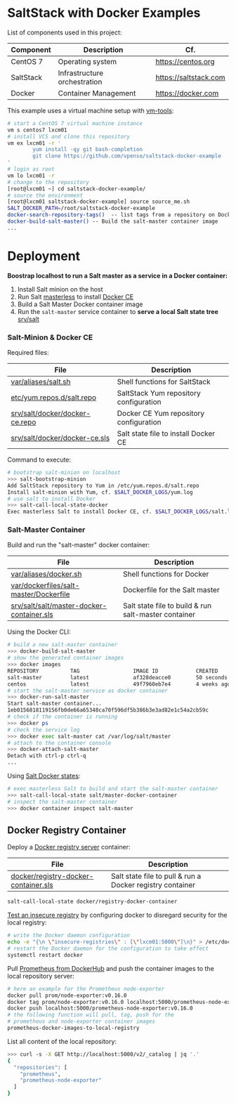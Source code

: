 # SaltStack with Docker Examples

List of components used in this project:

Component  | Description                   | Cf.
-----------|-------------------------------|-----------------------
CentOS 7   | Operating system              | <https://centos.org>
SaltStack  | Infrastructure orchestration  | <https://saltstack.com>
Docker     | Container Management          | <https://docker.com>

This example uses a virtual machine setup with [vm-tools][16]:

```bash
# start a CentOS 7 virtual machine instance
vm s centos7 lxcm01
# install VCS and clone this repository
vm ex lxcm01 -r '
        yum install -qy git bash-completion
        git clone https://github.com/vpenso/saltstack-docker-example
'
# login as root
vm lo lxcm01 -r
# change to the repository
[root@lxcm01 ~] cd saltstack-docker-example/
# source the environment
[root@lxcm01 saltstack-docker-example] source source_me.sh 
SALT_DOCKER_PATH=/root/saltstack-docker-example
docker-search-repository-tags()  -- list tags from a repository on DockerHub
docker-build-salt-master() -- Build the salt-master container image
...
```

# Deployment

**Boostrap localhost to run a Salt master as a service in a Docker container:**

1. Install Salt minion on the host
2. Run Salt [masterless][04] to install [Docker CE][05]
3. Build a Salt Master Docker container image
4. Run the `salt-master` service container to **serve a local Salt state tree** [srv/salt](srv/salt)

### Salt-Minion & Docker CE

Required files:

File                                    | Description
----------------------------------------|-----------------------------------------
[var/aliases/salt.sh][09]               | Shell functions for SaltStack
[etc/yum.repos.d/salt.repo][08]         | SaltStack Yum repository configuration
[srv/salt/docker/docker-ce.repo][07]    | Docker CE Yum repository configuration
[srv/salt/docker/docker-ce.sls][06]     | Salt state file to install Docker CE

Command to execute:

```bash
# bootstrap salt-minion on localhost
>>> salt-bootstrap-minion
Add SaltStack repository to Yum in /etc/yum.repos.d/salt.repo
Install salt-minion with Yum, cf. $SALT_DOCKER_LOGS/yum.log
# use salt to install Docker
>>> salt-call-local-state-docker 
Exec masterless Salt to install Docker CE, cf. $SALT_DOCKER_LOGS/salt.log
```

### Salt-Master Container 

Build and run the "salt-master" docker container:

File                                             | Description
-------------------------------------------------|-----------------------------------------
[var/aliases/docker.sh][11]                      | Shell functions for Docker
[var/dockerfiles/salt-master/Dockerfile][10]     | Dockerfile for the Salt master
[srv/salt/salt/master-docker-container.sls][12]  | Salt state file to build & run salt-master container

Using the Docker CLI:

```bash
# build a new salt-master container
>>> docker-build-salt-master
# show the generated container images
>>> docker images
REPOSITORY          TAG                 IMAGE ID            CREATED             SIZE
salt-master         latest              af328deacce0        50 seconds ago      482MB
centos              latest              49f7960eb7e4        4 weeks ago         200MB
# start the salt-master service as docker container
>>> docker-run-salt-master
Start salt-master container...
1eb0156818119156fb0de66a65348ca70f596df5b386b3e3ad82e1c54a2cb59c
# check if the container is running
>>> docker ps
# check the service log
>>> docker exec salt-master cat /var/log/salt/master
# attach to the container console
>>> docker-attach-salt-master
Detach with ctrl-p ctrl-q
...
```

Using [Salt Docker states][13]:

```bash
# exec masterless Salt to build and start the salt-master container
>>> salt-call-local-state salt/master-docker-container
# inspect the salt-master container
>>> docker container inspect salt-master
```

## Docker Registry Container


Deploy a [Docker registry server][14] container:

File                                       | Description
-------------------------------------------|-----------------------------------------
[docker/registry-docker-container.sls][15] | Salt state file to pull & run a Docker registry container

```bash
salt-call-local-state docker/registry-docker-container
```

[Test an insecure registry][17] by configuring docker to disregard security for the local registry:

```bash
# write the Docker daemon configuration
echo -e "{\n \"insecure-registries\" : [\"lxcm01:5000\"]\n}" > /etc/docker/daemon.json
# restart the Docker daemon for the configuration to take effect
systemctl restart docker
```

Pull [Prometheus from DockerHub][18] and push the container images to the local repository server:

```bash
# here an example for the Prometheus node-exporter
docker pull prom/node-exporter:v0.16.0
docker tag prom/node-exporter:v0.16.0 localhost:5000/prometheus-node-exporter:v0.16.0
docker push localhost:5000/prometheus-node-exporter:v0.16.0
# the following function will pull, tag, push for the 
# prometheus and node-exporter container images
prometheus-docker-images-to-local-registry
```

List all content of the local repository:

```bash
>>> curl -s -X GET http://localhost:5000/v2/_catalog | jq '.'
{
  "repositories": [
    "prometheus",
    "prometheus-node-exporter"
  ]
}
```

[00]: source_me.sh
[01]: https://docs.docker.com/engine/reference/builder/ "Dockerfile reference"
[02]: var/aliases/
[03]: https://saltstack.com
[04]: https://docs.saltstack.com/en/latest/topics/tutorials/quickstart.html
[05]: https://docs.docker.com/install/
[06]: srv/salt/docker/docker-ce.sls
[07]: srv/salt/docker/docker-ce.repo
[08]: etc/yum.repos.d/salt.repo
[09]: var/aliases/salt.sh
[10]: var/dockerfiles/salt-master
[11]: var/aliases/docker.sh
[12]: srv/salt/salt/master-docker-container.sls
[13]: https://docs.saltstack.com/en/latest/ref/states/all/salt.states.docker.html
[14]: https://docs.docker.com/registry/deploying/
[15]: srv/salt/docker/registry-docker-container.sls
[16]: https://github.com/vpenso/vm-tools
[17]: https://docs.docker.com/registry/insecure/
[18]: https://hub.docker.com/u/prom/
